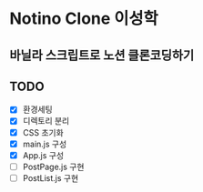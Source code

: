 # Notino Clone 이성학

## 바닐라 스크립트로 노션 클론코딩하기

## TODO
- [x] 환경세팅
- [x] 디렉토리 분리
- [x] CSS 초기화
- [x] main.js 구성
- [x] App.js 구성
- [ ] PostPage.js 구현
- [ ] PostList.js 구현